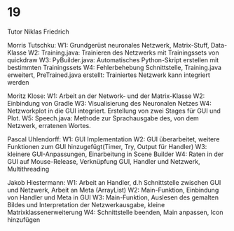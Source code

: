 # 19

Tutor Niklas Friedrich

Morris Tutschku: W1: Grundgerüst neuronales Netzwerk, Matrix-Stuff, Data-Klasse
				 W2: Training.java: Trainieren des Netzwerks mit Trainingssets von quickdraw
				 W3: PyBuilder.java: Automatisches Python-Skript erstellen mit bestimmten Trainingssets
				 W4: Fehlerbehebung Schnittstelle, Training.java erweitert, PreTrained.java erstellt: Trainiertes Netzwerk kann integriert werden

Moritz Klose: W1: Arbeit an der Network- und der Matrix-Klasse 
			  W2: Einbindung von Gradle 
			  W3: Visualisierung des Neuronalen Netzes 
			  W4: Netzworkplot in die GUI integriert. Erstellung von zwei Stages für GUI und Plot.
			  W5: Speech.java: Methode zur Sprachausgabe des, von dem Netzwerk, erratenen Wortes.

Pascal Uhlendorff: 	W1: GUI Implementation
				   	W2: GUI überarbeitet, weitere Funktionen zum GUI hinzugefügt(Timer, Try, Output für Handler)
					W3: kleinere GUI-Anpassungen, Einarbeitung in Scene Builder
					W4: Raten in der GUI auf Mouse-Release, Verknüpfung GUI, Handler und Netzwerk, Multithreading

Jakob Hiestermann:	W1: Arbeit an Handler, d.h Schnittstelle zwischen GUI und Netzwerk, Arbeit an Meta (ArrayList)
					W2: Main-Funktion, Einbindung von Handler und Meta in GUI
					W3:	Main-Funktion, Auslesen des gemalten Bildes und Interpretation der Netzwerkausgabe, kleine		 Matrixklassenerweiterung
					W4: Schnittstelle beenden, Main anpassen, Icon hinzufügen
